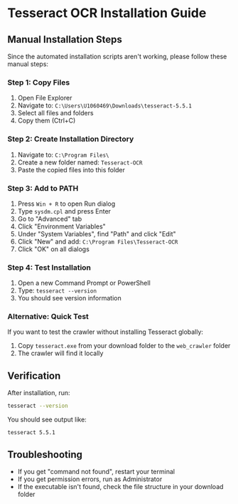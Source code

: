 # Tesseract OCR Installation Guide

## Manual Installation Steps

Since the automated installation scripts aren't working, please follow these manual steps:

### Step 1: Copy Files
1. Open File Explorer
2. Navigate to: `C:\Users\U1060469\Downloads\tesseract-5.5.1`
3. Select all files and folders
4. Copy them (Ctrl+C)

### Step 2: Create Installation Directory
1. Navigate to: `C:\Program Files\`
2. Create a new folder named: `Tesseract-OCR`
3. Paste the copied files into this folder

### Step 3: Add to PATH
1. Press `Win + R` to open Run dialog
2. Type `sysdm.cpl` and press Enter
3. Go to "Advanced" tab
4. Click "Environment Variables"
5. Under "System Variables", find "Path" and click "Edit"
6. Click "New" and add: `C:\Program Files\Tesseract-OCR`
7. Click "OK" on all dialogs

### Step 4: Test Installation
1. Open a new Command Prompt or PowerShell
2. Type: `tesseract --version`
3. You should see version information

### Alternative: Quick Test
If you want to test the crawler without installing Tesseract globally:

1. Copy `tesseract.exe` from your download folder to the `web_crawler` folder
2. The crawler will find it locally

## Verification
After installation, run:
```bash
tesseract --version
```

You should see output like:
```
tesseract 5.5.1
```

## Troubleshooting
- If you get "command not found", restart your terminal
- If you get permission errors, run as Administrator
- If the executable isn't found, check the file structure in your download folder 